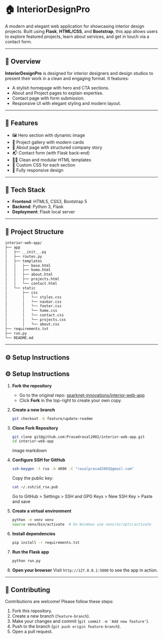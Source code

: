 # 🏠 InteriorDesignPro

A modern and elegant web application for showcasing interior design projects. Built using **Flask**, **HTML/CSS**, and **Bootstrap**, this app allows users to explore featured projects, learn about services, and get in touch via a contact form.

---
## 📖 Overview

**InteriorDesignPro** is designed for interior designers and design studios to present their work in a clean and engaging format. It features:

- A stylish homepage with hero and CTA sections.
- About and Project pages to explain expertise.
- Contact page with form submission.
- Responsive UI with elegant styling and modern layout.

---

## 🚀 Features

- 🖼️ Hero section with dynamic image
- 📁 Project gallery with modern cards
- 🧾 About page with structured company story
- 📬 Contact form (with Flask back-end)
- 🧑‍💻 Clean and modular HTML templates
- 🎨 Custom CSS for each section
- 📱 Fully responsive design

---

## 🧰 Tech Stack

- **Frontend**: HTML5, CSS3, Bootstrap 5
- **Backend**: Python 3, Flask
- **Deployment**: Flask local server 

---

## 📁 Project Structure

```bash
interior-web-app/
├── app
│   ├── __init__.py
│   ├── routes.py
│   ├── templates
│   │   ├── base.html
│   │   ├── home.html
│   │   ├── about.html
│   │   ├── projects.html
│   │   └── contact.html
│   └── static
│       ├── css
│       │   └── styles.css
│       │   └── navbar.css
│       │   └── footer.css
│       │   └── home.css
│       │   └── contact.css
│       │   └── projects.css
│       │   └── about.css
├── requirements.txt
├── run.py
└── README.md
````

---

## ⚙️ Setup Instructions
## ⚙️ Setup Instructions

1. **Fork the repository**
   - Go to the original repo: [sparknet-innovations/interior-web-app](https://github.com/sparknet-innovations/interior-web-app)
   - Click **Fork** in the top-right to create your own copy.

2. **Create a new branch**

   ```bash
   git checkout -b feature/update-readme
   ```
3. **Clone Fork Repository**

   ```bash
   git clone git@github.com:Prasadrasal2002/interior-web-app.git
   cd interior-web-app
   ```
   image markdown

4. **Configure SSH for GitHub**
   ```bash
   ssh-keygen -t rsa -b 4096 -C "rasalprasad2002@gmail.com"
   ```

   Copy the public key:
   ```bash
   cat ~/.ssh/id_rsa.pub
   ```
   Go to GitHub > Settings > SSH and GPG Keys > New SSH Key > Paste and save


5. **Create a virtual environment**

   ```bash
   python -m venv venv
   source venv/bin/activate  # On Windows use venv\Scripts\activate
   ```

6. **Install dependencies**

   ```bash
   pip install -r requirements.txt
   ```

7. **Run the Flask app**

   ```bash
   python run.py
   ```

8. **Open your browser**
   Visit `http://127.0.0.1:5000` to see the app in action.

---

## 🤝 Contributing

Contributions are welcome! Please follow these steps:

1. Fork this repository.
2. Create a new branch (`feature-branch`).
3. Make your changes and commit (`git commit -m 'Add new feature'`).
4. Push to the branch (`git push origin feature-branch`).
5. Open a pull request.

